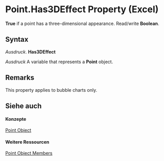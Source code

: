 
# Point.Has3DEffect Property (Excel)

 **True** if a point has a three-dimensional appearance. Read/write **Boolean**.


## Syntax

 _Ausdruck_. **Has3DEffect**

 _Ausdruck_ A variable that represents a **Point** object.


## Remarks

This property applies to bubble charts only.


## Siehe auch


#### Konzepte


[Point Object](48ed9aec-2d29-ec4d-8e55-fca13982c358.md)
#### Weitere Ressourcen


[Point Object Members](http://msdn.microsoft.com/library/a533258d-fc3b-9fe1-2a77-a55ecbe7bd7a%28Office.15%29.aspx)
